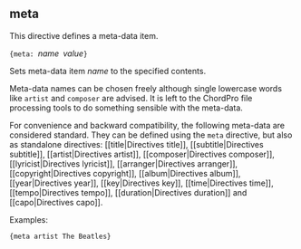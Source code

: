 ## meta

This directive defines a meta-data item.

`{meta: `_name_` `_value_`}`

Sets meta-data item _name_ to the specified contents.

Meta-data names can be chosen freely although single lowercase words like `artist` and `composer` are advised. It is left to the ChordPro file processing tools to do something sensible with the meta-data.

For convenience and backward compatibility, the following meta-data are considered standard. They can be defined using the `meta` directive, but also as standalone directives: [[title|Directives title]],
[[subtitle|Directives subtitle]],
[[artist|Directives artist]],
[[composer|Directives composer]],
[[lyricist|Directives lyricist]],
[[arranger|Directives arranger]],
[[copyright|Directives copyright]],
[[album|Directives album]],
[[year|Directives year]],
[[key|Directives key]],
[[time|Directives time]],
[[tempo|Directives tempo]],
[[duration|Directives duration]]
and
[[capo|Directives capo]].

Examples:

    {meta artist The Beatles}


